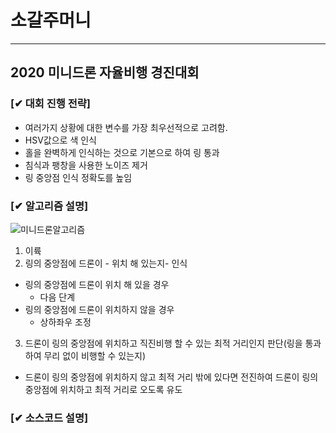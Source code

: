 # 소갈주머니
------------------------------------------------------
## 2020 미니드론 자율비행 경진대회
### [✔ 대회 진행 전략] 
* 여러가지 상황에 대한 변수를 가장 최우선적으로 고려함.
* HSV값으로 색 인식
* 홀을 완벽하게 인식하는 것으로 기본으로 하여 링 통과
* 침식과 팽창을 사용한 노이즈 제거
* 링 중앙점 인식 정확도를 높임
### [✔ 알고리즘 설명] 
![미니드론알고리즘](https://user-images.githubusercontent.com/61452782/87249449-1b490780-c49a-11ea-8aa9-996f42cff3ce.jpg)

1. 이륙
2. 링의 중앙점에 드론이 - 위치 해 있는지- 인식
* 링의 중앙점에 드론이 위치 해 있을 경우
  + 다음 단계
* 링의 중앙점에 드론이 위치하지 않을 경우
  + 상하좌우 조정
3. 드론이 링의 중앙점에 위치하고 직진비행 할 수 있는 최적 거리인지 판단(링을 통과하여 무리 없이 비행할 수 있는지)
* 드론이 링의 중앙점에 위치하지 않고 최적 거리 밖에 있다면 전진하여 드론이 링의 중앙점에 위치하고 최적 거리로 오도록 유도


### [✔ 소스코드 설명] 
<br>
